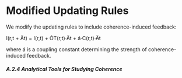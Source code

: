 # Modified Updating Rules

We modify the updating rules to include coherence-induced feedback:

I(r,t + Ät) = I(r,t) + ÓT(r,t)·Ät + á·C(r,t)·Ät

where á is a coupling constant determining the strength of
coherence-induced feedback.

##### A.2.4 Analytical Tools for Studying Coherence